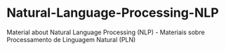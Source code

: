 # Natural-Language-Processing-NLP
Material about Natural Language Processing (NLP) - Materiais sobre Processamento de Linguagem Natural (PLN)
